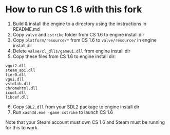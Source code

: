 # How to run CS 1.6 with this fork

1. Build & install the engine to a directory using the instructions in README.md
2. Copy `valve` and `cstrike` folder from CS 1.6 to engine install dir
3. Copy `platform/resource/*` from CS 1.6 to `valve/resource/` in engine install dir
4. Delete `valve/cl_dlls/gameui.dll` from engine install dir
5. Copy these files from CS 1.6 to engine install dir:

```
vgui2.dll
steam_api.dll
tier0.dll
vgui.dll
vstdlib.dll
chromehtml.dll
icudt.dll
libcef.dll
```

6. Copy `SDL2.dll` from your SDL2 package to engine install dir
7. Run `xash3d.exe -game cstrike` to launch CS 1.6

Note that your Steam account must own CS 1.6 and Steam must be running for this to work.

